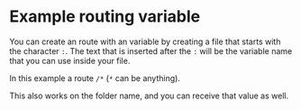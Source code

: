 # Example routing variable

You can create an route with an variable by creating a file that starts with the character `:`. The text that is inserted after the `:` will be the variable name that you can use inside your file.

In this example a route `/*` (`*` can be anything).

This also works on the folder name, and you can receive that value as well.